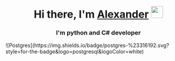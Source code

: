 <h1 align="center">Hi there, I'm <a href="https://github.com/AlexGorSvami" target="_blank">Alexander</a> 
<img src="https://github.com/blackcater/blackcater/raw/main/images/Hi.gif" height="32"/></h1>
<h3 align="center"> I'm  python and C# developer</h3>

<p>![Postgres](https://img.shields.io/badge/postgres-%23316192.svg?style=for-the-badge&logo=postgresql&logoColor=white)</p>



